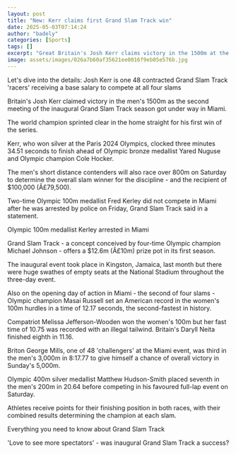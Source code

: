 ```yaml
---
layout: post
title: "New: Kerr claims first Grand Slam Track win"
date: 2025-05-03T07:14:24
author: "badely"
categories: [Sports]
tags: []
excerpt: "Great Britain's Josh Kerr claims victory in the 1500m at the second meeting of the inaugural Grand Slam Track season in Miami."
image: assets/images/026a7b60af35621ee0016f9eb05e576b.jpg
---
```


Let's dive into the details: Josh Kerr is one 48 contracted Grand Slam Track 'racers' receiving a base salary to compete at all four slams

Britain's Josh Kerr claimed victory in the men's 1500m as the second meeting of the inaugural Grand Slam Track season got under way in Miami.

The world champion sprinted clear in the home straight for his first win of the series.

Kerr, who won silver at the Paris 2024 Olympics, clocked three minutes 34.51 seconds to finish ahead of Olympic bronze medallist Yared Nuguse and Olympic champion Cole Hocker.

The men's short distance contenders will also race over 800m on Saturday to determine the overall slam winner for the discipline - and the recipient of $100,000 (Â£79,500).

Two-time Olympic 100m medallist Fred Kerley did not compete in Miami after he was arrested by police on Friday, Grand Slam Track said in a statement.

Olympic 100m medallist Kerley arrested in Miami

Grand Slam Track - a concept conceived by four-time Olympic champion Michael Johnson - offers a $12.6m (Â£10m) prize pot in its first season.

The inaugural event took place in Kingston, Jamaica, last month but there were huge swathes of empty seats at the National Stadium throughout the three-day event.

Also on the opening day of action in Miami - the second of four slams - Olympic champion Masai Russell set an American record in the women's 100m hurdles in a time of 12.17 seconds, the second-fastest in history.

Compatriot Melissa Jefferson-Wooden won the women's 100m but her fast time of 10.75 was recorded with an illegal tailwind. Britain's Daryll Neita finished eighth in 11.16.

Briton George Mills, one of 48 'challengers' at the Miami event, was third in the men's 3,000m in 8:17.77 to give himself a chance of overall victory in Sunday's 5,000m.

Olympic 400m silver medallist Matthew Hudson-Smith placed seventh in the men's 200m in 20.64 before competing in his favoured full-lap event on Saturday.

Athletes receive points for their finishing position in both races, with their combined results determining the champion at each slam.

Everything you need to know about Grand Slam Track

'Love to see more spectators' - was inaugural Grand Slam Track a success?


